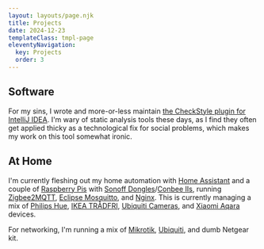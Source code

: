 ```yaml
---
layout: layouts/page.njk
title: Projects
date: 2024-12-23
templateClass: tmpl-page
eleventyNavigation:
  key: Projects
  order: 3
---
```


## Software

For my sins, I wrote and more-or-less maintain [the CheckStyle plugin for IntelliJ IDEA](https://github.com/jshiell/checkstyle-idea/). I'm wary of static analysis tools these days, as I find they often get applied thicky as a technological fix for social problems, which makes my work on this tool somewhat ironic.

## At Home

I'm currently fleshing out my home automation with [Home Assistant](https://www.home-assistant.io/) and a couple of [Raspberry Pis](https://www.raspberrypi.com/) with [Sonoff Dongles](https://sonoff.tech/product/gateway-and-sensors/sonoff-zigbee-3-0-usb-dongle-plus-e/)/[Conbee IIs](https://www.phoscon.de/en/conbee2), running [Zigbee2MQTT](https://www.zigbee2mqtt.io/), [Eclipse Mosquitto](https://mosquitto.org/), and [Nginx](https://www.nginx.com/). This is currently managing a mix of [Philips Hue](https://www.philips-hue.com/en-gb), [IKEA TRÅDFRI](https://www.ikea.com/gb/en/customer-service/product-support/smart-lighting/), [Ubiquiti Cameras](https://uk.store.ui.com/uk/en?category=all-cameras-nvrs), and [Xiaomi Aqara](https://www.aqara.com/en/home.html) devices. 

For networking, I'm running a mix of [Mikrotik](https://mikrotik.com/), [Ubiquiti](https://eu.store.ui.com/), and dumb Netgear kit.
